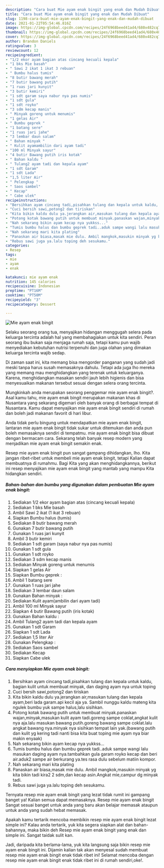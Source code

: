 ```yaml
---
description: "Cara buat Mie ayam enak bingit yang enak dan Mudah Dibuat"
title: "Cara buat Mie ayam enak bingit yang enak dan Mudah Dibuat"
slug: 1198-cara-buat-mie-ayam-enak-bingit-yang-enak-dan-mudah-dibuat
date: 2021-01-22T05:54:46.816Z
image: https://img-global.cpcdn.com/recipes/24f6968beed41ad4/680x482cq70/mie-ayam-enak-bingit-foto-resep-utama.jpg
thumbnail: https://img-global.cpcdn.com/recipes/24f6968beed41ad4/680x482cq70/mie-ayam-enak-bingit-foto-resep-utama.jpg
cover: https://img-global.cpcdn.com/recipes/24f6968beed41ad4/680x482cq70/mie-ayam-enak-bingit-foto-resep-utama.jpg
author: Brandon Daniels
ratingvalue: 3
reviewcount: 12
recipeingredient:
- "1/2 ekor ayam bagian atas cincang kecuali kepala"
- "1 bks Mie basah"
- " Sawi 2 ikat 1 ikat 3 rebuan"
- " Bumbu halus tumis"
- "8 butir bawang merah"
- "7 butir bawang putih"
- "1 ruas jari kunyit"
- "3 butir kemiri"
- "1 sdt garam saya nabur nya pas numis"
- "1 sdt gula"
- "1 sdt royko"
- "3 sdm kecap manis"
- " Minyak goreng untuk menumis"
- "1 gelas Air"
- " Bumbu geprek "
- "1 batang sere"
- "1 ruas jari jahe"
- "3 lembar daun salam"
- " Bahan minyak "
- " Kulit ayamambilin dari ayam tadi"
- "100 ml Minyak sayur"
- "4 butir Bawang putih iris kotak"
- " Bahan kaldu "
- " Tulang2 ayam tadi dan kepala ayam"
- "1 sdt Garam"
- "1 sdt Lada"
- "1,5 liter Air"
- " Pelengkap "
- " Saos sambel"
- " Kecap"
- " Cabe ulek"
recipeinstructions:
- "Bersihkan ayam cincang tadi,pisahkan tulang dan kepala untuk kaldu, bagian kulit untuk membuat minyak, dan daging ayam nya untuk toping"
- "Cuci bersih sawi,potong2 dan tiriskan"
- "Kita bikin kaldu dulu ya.jerangkan air,masukan tulang dan kepala ayam,beri lada garam.api kecil aja ya. Sambil nunggu kaldu mateng kita ngulek bumbu yuk sampe halus,lalu sisihkan."
- "Potong kotak bawang putih untuk membuat minyak.panaskan wajan,minyak,masukan kulit ayam tadi.goreng sampe coklat,angkat kulit nya aja.lalu masukan bawang putih.goreng bawang sampe coklat.lalu angkat bawang nya.minyak nya sisihkan tempat lain yak.(bawang putih dan kulit yg kering tadi nanti bisa kita buat toping mie ayam nya biar makin enyaak)"
- "Nah sekarang bikin ayam kecap nya yukkss..."
- "Tumis bumbu halus dan bumbu geprek tadi..aduk sampe wangi lalu masukan daging ayam nya.tambahkan gula garam royko kecap dan beri air.aduk2 sampe air berkurang ya.tes rasa dulu sebelum matiin kompor."
- "Nah sekarang mari kita plating"
- "Panaskan air biasa,masak mie dulu. Ambil mangkok,masukin minyak yg kita bikin tadi kira2 2 sdm,dan kecap asin.Angkat mie,campur dg minyak tadi."
- "Rebus sawi juga ya.lalu toping deh sesukamu."
categories:
- Resep
tags:
- mie
- ayam
- enak

katakunci: mie ayam enak 
nutrition: 145 calories
recipecuisine: Indonesian
preptime: "PT16M"
cooktime: "PT50M"
recipeyield: "3"
recipecategory: Dessert

---
```



![Mie ayam enak bingit](https://img-global.cpcdn.com/recipes/24f6968beed41ad4/680x482cq70/mie-ayam-enak-bingit-foto-resep-utama.jpg)

Selaku seorang orang tua, menyajikan hidangan menggugah selera pada keluarga tercinta adalah hal yang membahagiakan untuk kita sendiri. Peran seorang ibu bukan saja menjaga rumah saja, tetapi kamu pun wajib menyediakan kebutuhan nutrisi terpenuhi dan juga olahan yang dimakan keluarga tercinta wajib sedap.

Di zaman  saat ini, kita memang bisa mengorder panganan yang sudah jadi meski tanpa harus susah memasaknya dahulu. Tetapi ada juga lho mereka yang memang mau menghidangkan yang terenak untuk keluarganya. Karena, menghidangkan masakan sendiri jauh lebih higienis dan bisa menyesuaikan makanan tersebut sesuai dengan selera orang tercinta. 



Mungkinkah anda merupakan seorang penggemar mie ayam enak bingit?. Asal kamu tahu, mie ayam enak bingit merupakan makanan khas di Nusantara yang sekarang digemari oleh banyak orang di berbagai tempat di Nusantara. Kamu dapat menyajikan mie ayam enak bingit sendiri di rumah dan boleh jadi makanan favorit di hari libur.

Anda tidak perlu bingung untuk mendapatkan mie ayam enak bingit, lantaran mie ayam enak bingit tidak sukar untuk ditemukan dan anda pun boleh memasaknya sendiri di tempatmu. mie ayam enak bingit bisa dibuat dengan bermacam cara. Sekarang telah banyak resep modern yang menjadikan mie ayam enak bingit semakin enak.

Resep mie ayam enak bingit pun sangat gampang dihidangkan, lho. Kita jangan ribet-ribet untuk membeli mie ayam enak bingit, tetapi Kalian dapat membuatnya di rumahmu. Bagi Kita yang akan menghidangkannya, berikut ini resep menyajikan mie ayam enak bingit yang mantab yang mampu Kita hidangkan sendiri.

<!--inarticleads1-->

##### Bahan-bahan dan bumbu yang digunakan dalam pembuatan Mie ayam enak bingit:

1. Sediakan 1/2 ekor ayam bagian atas (cincang kecuali kepala)
1. Sediakan 1 bks Mie basah
1. Ambil  Sawi 2 ikat (1 ikat 3 rebuan)
1. Siapkan  Bumbu halus (tumis)
1. Sediakan 8 butir bawang merah
1. Gunakan 7 butir bawang putih
1. Gunakan 1 ruas jari kunyit
1. Ambil 3 butir kemiri
1. Sediakan 1 sdt garam (saya nabur nya pas numis)
1. Gunakan 1 sdt gula
1. Gunakan 1 sdt royko
1. Sediakan 3 sdm kecap manis
1. Sediakan  Minyak goreng untuk menumis
1. Siapkan 1 gelas Air
1. Siapkan  Bumbu geprek :
1. Ambil 1 batang sere
1. Gunakan 1 ruas jari jahe
1. Sediakan 3 lembar daun salam
1. Gunakan  Bahan minyak :
1. Sediakan  Kulit ayam(ambilin dari ayam tadi)
1. Ambil 100 ml Minyak sayur
1. Siapkan 4 butir Bawang putih (iris kotak)
1. Gunakan  Bahan kaldu :
1. Ambil  Tulang2 ayam tadi dan kepala ayam
1. Gunakan 1 sdt Garam
1. Siapkan 1 sdt Lada
1. Sediakan 1,5 liter Air
1. Gunakan  Pelengkap :
1. Sediakan  Saos sambel
1. Sediakan  Kecap
1. Siapkan  Cabe ulek




<!--inarticleads2-->

##### Cara menyiapkan Mie ayam enak bingit:

1. Bersihkan ayam cincang tadi,pisahkan tulang dan kepala untuk kaldu, bagian kulit untuk membuat minyak, dan daging ayam nya untuk toping
1. Cuci bersih sawi,potong2 dan tiriskan
1. Kita bikin kaldu dulu ya.jerangkan air,masukan tulang dan kepala ayam,beri lada garam.api kecil aja ya. Sambil nunggu kaldu mateng kita ngulek bumbu yuk sampe halus,lalu sisihkan.
1. Potong kotak bawang putih untuk membuat minyak.panaskan wajan,minyak,masukan kulit ayam tadi.goreng sampe coklat,angkat kulit nya aja.lalu masukan bawang putih.goreng bawang sampe coklat.lalu angkat bawang nya.minyak nya sisihkan tempat lain yak.(bawang putih dan kulit yg kering tadi nanti bisa kita buat toping mie ayam nya biar makin enyaak)
1. Nah sekarang bikin ayam kecap nya yukkss...
1. Tumis bumbu halus dan bumbu geprek tadi..aduk sampe wangi lalu masukan daging ayam nya.tambahkan gula garam royko kecap dan beri air.aduk2 sampe air berkurang ya.tes rasa dulu sebelum matiin kompor.
1. Nah sekarang mari kita plating
1. Panaskan air biasa,masak mie dulu. Ambil mangkok,masukin minyak yg kita bikin tadi kira2 2 sdm,dan kecap asin.Angkat mie,campur dg minyak tadi.
1. Rebus sawi juga ya.lalu toping deh sesukamu.




Ternyata resep mie ayam enak bingit yang lezat tidak rumit ini gampang banget ya! Kalian semua dapat memasaknya. Resep mie ayam enak bingit Sangat sesuai banget untuk anda yang baru akan belajar memasak ataupun untuk anda yang sudah hebat memasak.

Apakah kamu tertarik mencoba membikin resep mie ayam enak bingit lezat simple ini? Kalau anda tertarik, yuk kita segera siapkan alat dan bahan-bahannya, maka bikin deh Resep mie ayam enak bingit yang enak dan simple ini. Sangat taidak sulit kan. 

Jadi, daripada kita berlama-lama, yuk kita langsung saja bikin resep mie ayam enak bingit ini. Dijamin kalian tak akan menyesal sudah membuat resep mie ayam enak bingit enak tidak ribet ini! Selamat mencoba dengan resep mie ayam enak bingit enak tidak ribet ini di rumah sendiri,oke!.

